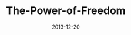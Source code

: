 ---
layout: music 
title: "The-Power-of-Freedom"
series: "The Gift of Freedom"
date: 2013-12-20 
description: "Mason"
audio: "http://www.crossroads.net/players/media/hq/giftoffreedom_03_mason.mp3"
audio-duration: "42:40"
---